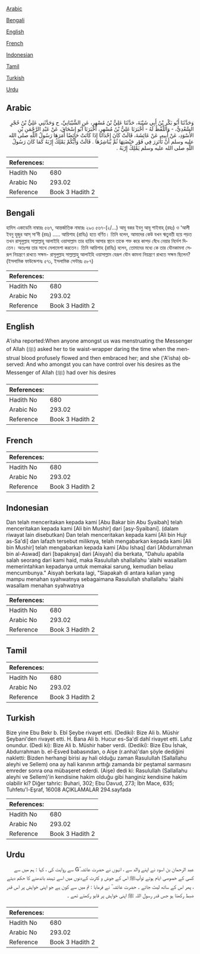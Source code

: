 [Arabic](#arabic)

[Bengali](#bengali)

[English](#english)

[French](#french)

[Indonesian](#indonesian)

[Tamil](#tamil)

[Turkish](#turkish)

[Urdu](#urdu)

## Arabic


<div dir="rtl" lang="ar" style={{fontSize:'larger',backgroundColor:'#f8f9fa',padding:20}}>
وَحَدَّثَنَا أَبُو بَكْرِ بْنُ أَبِي شَيْبَةَ، حَدَّثَنَا عَلِيُّ بْنُ مُسْهِرٍ، عَنِ الشَّيْبَانِيِّ، ح وَحَدَّثَنِي عَلِيُّ بْنُ حُجْرٍ السَّعْدِيُّ، - وَاللَّفْظُ لَهُ - أَخْبَرَنَا عَلِيُّ بْنُ مُسْهِرٍ، أَخْبَرَنَا أَبُو إِسْحَاقَ، عَنْ عَبْدِ الرَّحْمَنِ بْنِ الأَسْوَدِ، عَنْ أَبِيهِ، عَنْ عَائِشَةَ، قَالَتْ كَانَ إِحْدَانَا إِذَا كَانَتْ حَائِضًا أَمَرَهَا رَسُولُ اللَّهِ صلى الله عليه وسلم أَنْ تَأْتَزِرَ فِي فَوْرِ حَيْضَتِهَا ثُمَّ يُبَاشِرُهَا ‏.‏ قَالَتْ وَأَيُّكُمْ يَمْلِكُ إِرْبَهُ كَمَا كَانَ رَسُولُ اللَّهِ صلى الله عليه وسلم يَمْلِكُ إِرْبَهُ ‏.‏
</div>
<div style={{backgroundColor:'#f8f9fa',padding:20, marginBottom: 10}}><table> <thead> <tr> <th>References:</th> <th></th> </tr> </thead> <tbody><tr><td>Hadith No</td><td>680</td></tr><tr><td>Arabic No</td><td>293.02</td></tr><tr><td>Reference</td><td>Book 3 Hadith 2</td></tr></tbody></table></div>

## Bengali


<div dir="ltr" lang="bn" style={{fontSize:'larger',backgroundColor:'#f8f9fa',padding:20}}>
হাদিস একাডেমি নাম্বারঃ ৫৬৭, আন্তর্জাতিক নাম্বারঃ ২৯৩ ৫৬৭-(২/...) আবূ বকর ইবনু আবূ শাইবাহ্ (রহঃ) ও ‘আলী ইবনু হুজুর আস্ সা’দী (রহঃ) ..... আয়িশাহ (রাযিঃ) হতে বর্ণিত। তিনি বলেন, আমাদের কেউ যখন ঋতুবতী হয়ে পড়ত তখন রাসূলুল্লাহ সাল্লাল্লাহু আলাইহি ওয়াসাল্লাম তার হায়িয আসার স্থানে তাকে শক্ত করে কাপড় বেঁধে নেয়ার নির্দেশ দিতেন। অতঃপর তার সাথে মেলামেশা করতেন। তিনি আয়িশাহ (রাযিঃ) বলেন, তোমাদের মধ্যে কে তার যৌনকামনা সেরূপ নিয়ন্ত্রণে রাখতে সক্ষম- রাসূলুল্লাহ সাল্লাল্লাহু আলাইহি ওয়াসাল্লাম যেরূপ যৌন কামনা নিয়ন্ত্রণে রাখতে সক্ষম ছিলেন? (ইসলামিক ফাউন্ডেশনঃ ৫৭১, ইসলামিক সেন্টারঃ ৫৮৭)
</div>
<div style={{backgroundColor:'#f8f9fa',padding:20, marginBottom: 10}}><table> <thead> <tr> <th>References:</th> <th></th> </tr> </thead> <tbody><tr><td>Hadith No</td><td>680</td></tr><tr><td>Arabic No</td><td>293.02</td></tr><tr><td>Reference</td><td>Book 3 Hadith 2</td></tr></tbody></table></div>

## English


<div dir="ltr" lang="en" style={{fontSize:'larger',backgroundColor:'#f8f9fa',padding:20}}>
A'isha reported:When anyone amongst us was menstruating the Messenger of Allah (ﷺ) asked her to tie waist-wrapper daring the time when the menstrual blood profusely flowed and then embraced her; and she ('A'isha) observed: And who amongst you can have control over his desires as the Messenger of Allah (ﷺ) had over his desires
</div>
<div style={{backgroundColor:'#f8f9fa',padding:20, marginBottom: 10}}><table> <thead> <tr> <th>References:</th> <th></th> </tr> </thead> <tbody><tr><td>Hadith No</td><td>680</td></tr><tr><td>Arabic No</td><td>293.02</td></tr><tr><td>Reference</td><td>Book 3 Hadith 2</td></tr></tbody></table></div>

## French


<div dir="ltr" lang="fr" style={{fontSize:'larger',backgroundColor:'#f8f9fa',padding:20}}>

</div>
<div style={{backgroundColor:'#f8f9fa',padding:20, marginBottom: 10}}><table> <thead> <tr> <th>References:</th> <th></th> </tr> </thead> <tbody><tr><td>Hadith No</td><td>680</td></tr><tr><td>Arabic No</td><td>293.02</td></tr><tr><td>Reference</td><td>Book 3 Hadith 2</td></tr></tbody></table></div>

## Indonesian


<div dir="ltr" lang="id" style={{fontSize:'larger',backgroundColor:'#f8f9fa',padding:20}}>
Dan telah menceritakan kepada kami [Abu Bakar bin Abu Syaibah] telah menceritakan kepada kami [Ali bin Mushir] dari [asy-Syaibani]. (dalam riwayat lain disebutkan) Dan telah menceritakan kepada kami [Ali bin Hujr as-Sa'di] dan lafazh tersebut miliknya, telah mengabarkan kepada kami [Ali bin Mushir] telah mengabarkan kepada kami [Abu Ishaq] dari [Abdurrahman bin al-Aswad] dari [bapaknya] dari [Aisyah] dia berkata, "Dahulu apabila salah seorang dari kami haid, maka Rasulullah shallallahu 'alaihi wasallam memerintahkan kepadanya untuk memakai sarung, kemudian beliau mencumbunya." Aisyah berkata lagi, "Siapakah di antara kalian yang mampu menahan syahwatnya sebagaimana Rasulullah shallallahu 'alaihi wasallam menahan syahwatnya
</div>
<div style={{backgroundColor:'#f8f9fa',padding:20, marginBottom: 10}}><table> <thead> <tr> <th>References:</th> <th></th> </tr> </thead> <tbody><tr><td>Hadith No</td><td>680</td></tr><tr><td>Arabic No</td><td>293.02</td></tr><tr><td>Reference</td><td>Book 3 Hadith 2</td></tr></tbody></table></div>

## Tamil


<div dir="ltr" lang="ta" style={{fontSize:'larger',backgroundColor:'#f8f9fa',padding:20}}>

</div>
<div style={{backgroundColor:'#f8f9fa',padding:20, marginBottom: 10}}><table> <thead> <tr> <th>References:</th> <th></th> </tr> </thead> <tbody><tr><td>Hadith No</td><td>680</td></tr><tr><td>Arabic No</td><td>293.02</td></tr><tr><td>Reference</td><td>Book 3 Hadith 2</td></tr></tbody></table></div>

## Turkish


<div dir="ltr" lang="tr" style={{fontSize:'larger',backgroundColor:'#f8f9fa',padding:20}}>
Bize yine Ebu Bekr b. Ebî Şeybe rivayet etti. (Dediki): Bize Ali b. Müshir Şeybani'den rivayet etti. H. Bana Ali b. Hucur es-Sa'dî dahî rivayet etti. Lafız onundur. (Dedi ki): Bize Ali b. Müshir haber verdi. (Dediki): Bize Ebu İshak, Abdurrahman b. el-Esved babasından, o Aişe (r.anha)'dan şöyle dediğini nakletti: Bizden herhangi birisi ay hali olduğu zaman Rasulullah (Sallallahu aleyhi ve Sellem) ona ay hali kanının arttığı zamanda bir peştamal sarmasını emreder sonra ona mübaşeret ederdi. (Aişe) dedi ki: Rasulullah (Sallallahu aleyhi ve Sellem)'in kendisine hakim olduğu gibi hanginiz kendisine hakim olabilir ki? Diğer tahric: Buhari, 302; Ebu Davud, 273; İbn Mace, 635; Tuhfetu'l-Eşraf, 16008 AÇIKLAMALAR 294.sayfada
</div>
<div style={{backgroundColor:'#f8f9fa',padding:20, marginBottom: 10}}><table> <thead> <tr> <th>References:</th> <th></th> </tr> </thead> <tbody><tr><td>Hadith No</td><td>680</td></tr><tr><td>Arabic No</td><td>293.02</td></tr><tr><td>Reference</td><td>Book 3 Hadith 2</td></tr></tbody></table></div>

## Urdu


<div dir="rtl" lang="ur" style={{fontSize:'larger',backgroundColor:'#f8f9fa',padding:20}}>
عبد الرحمان بن اسود نے اپنے والد سے ، انہوں نے حضرت عائشہ ؓ سے روایت کی ، کہا : ہم میں سے کسی کے خصوصی ایام ہوتے توآپﷺ اس کے جوش و کثرت کےدنوں میں اسے تہبند باندھنے کا حکم دیتے ، پھر اس کے ساتھ لیٹ جاتے ۔ حضرت عائشہ ؓ نے فرمایا : تم میں سے کون ہے جو اپنی خواہش پر اس قدر ضبط رکھتا ہو جس قدر رسول اللہ ﷺ اپنی خواہش پر قابو رکھتے تھے ۔
</div>
<div style={{backgroundColor:'#f8f9fa',padding:20, marginBottom: 10}}><table> <thead> <tr> <th>References:</th> <th></th> </tr> </thead> <tbody><tr><td>Hadith No</td><td>680</td></tr><tr><td>Arabic No</td><td>293.02</td></tr><tr><td>Reference</td><td>Book 3 Hadith 2</td></tr></tbody></table></div>